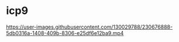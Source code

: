 # icp9

https://user-images.githubusercontent.com/130029788/230676888-5db0316a-1408-409b-8306-e25df6e12ba9.mp4

